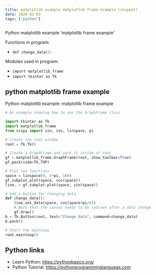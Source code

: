 ```yaml
---
title: matplotlib example matplotlib frame example (snippet)
date: 2020-03-03
tags: ["python"]
---
```

Python matplotlib example 'matplotlib frame example'

Functions in program: 
* `def change_data():`

Modules used in program: 
* `import matplotlib_frame`
* `import tkinter as Tk`

## python matplotlib frame example

Python matplotlib example: matplotlib frame example

```python
# An example showing how to use the GraphFrame class

import tkinter as Tk
import matplotlib_frame
from scipy import sin, cos, linspace, pi

# Create the root window
root = Tk.Tk()

# Create a GraphFrame and pack it inside of root
gf = matplotlib_frame.GraphFrame(root, show_toolbar=True)
gf.pack(side=Tk.TOP)

# Plot two functions
space = linspace(0, 4*pi, 100)
gf.subplot.plot(space, cos(space))
line, = gf.subplot.plot(space, sin(space))

# Add a button for changing data
def change_data():
    line.set_data(space, cos(space+pi/4))
    # Note that the canvas needs to be redrawn after a data change
    gf.draw()
b = Tk.Button(root, text="Change data", command=change_data)
b.pack()

# Start the mainloop
root.mainloop()


```

## Python links

- Learn Python: https://pythonbasics.org/
- Python Tutorial: https://pythonprogramminglanguage.com
